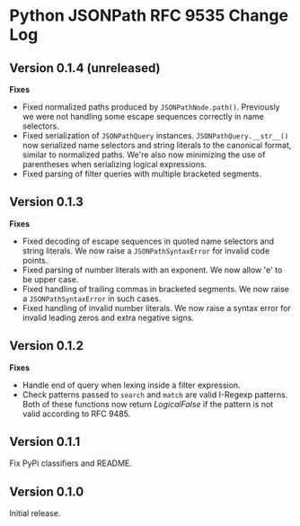 # Python JSONPath RFC 9535 Change Log

## Version 0.1.4 (unreleased)

**Fixes**

- Fixed normalized paths produced by `JSONPathNode.path()`. Previously we were not handling some escape sequences correctly in name selectors.
- Fixed serialization of `JSONPathQuery` instances. `JSONPathQuery.__str__()` now serialized name selectors and string literals to the canonical format, similar to normalized paths. We're also now minimizing the use of parentheses when serializing logical expressions.
- Fixed parsing of filter queries with multiple bracketed segments.

## Version 0.1.3

**Fixes**

- Fixed decoding of escape sequences in quoted name selectors and string literals. We now raise a `JSONPathSyntaxError` for invalid code points.
- Fixed parsing of number literals with an exponent. We now allow 'e' to be upper case.
- Fixed handling of trailing commas in bracketed segments. We now raise a `JSONPathSyntaxError` in such cases.
- Fixed handling of invalid number literals. We now raise a syntax error for invalid leading zeros and extra negative signs.

## Version 0.1.2

**Fixes**

- Handle end of query when lexing inside a filter expression.
- Check patterns passed to `search` and `match` are valid I-Regexp patterns. Both of these functions now return _LogicalFalse_ if the pattern is not valid according to RFC 9485.

## Version 0.1.1

Fix PyPi classifiers and README.

## Version 0.1.0

Initial release.
